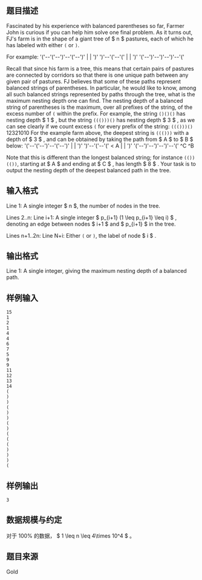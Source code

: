 ## 题目描述

Fascinated by his experience with balanced parentheses so far, Farmer John is curious if you can help him solve one final problem. As it turns out, FJ's farm is in the shape of a giant tree of  $ n $  pastures, each of which he has labeled with either ```(``` or ```)```.

For example: '('--'('--')'--'('--')' | | ')' ')'--'('--'(' | | ')' '('--')'--')'--')'--'('

Recall that since his farm is a tree, this means that certain pairs of pastures are connected by corridors so that there is one unique path between any given pair of pastures. FJ believes that some of these paths represent balanced strings of parentheses. In particular, he would like to know, among all such balanced strings represented by paths through the tree, what is the maximum nesting depth one can find. The nesting depth of a balanced string of parentheses is the maximum, over all prefixes of the string, of the excess number of ```(``` within the prefix. For example, the string ```()()()``` has nesting depth  $ 1 $ , but the string ```((()))()``` has nesting depth  $ 3 $ , as we can see clearly if we count excess ```(``` for every prefix of the string: ```((()))()``` 12321010 For the example farm above, the deepest string is ```((()))``` with a depth of  $ 3 $ , and can be obtained by taking the path from  $ A $  to  $ B $  below: '('--'('--')'--'('--')' | | ')' ')'--'('--'(' < A | | ')' '('--')'--')'--')'--'(' ^C ^B

Note that this is different than the longest balanced string; for instance ```(())(())```, starting at  $ A $  and ending at  $ C $ , has length  $ 8 $ . Your task is to output the nesting depth of the deepest balanced path in the tree.

## 输入格式

Line 1: A single integer  $ n $, the number of nodes in the tree.

Lines 2..n: Line i+1: A single integer  $ p_{i+1} (1 \leq p_{i+1} \leq i) $ , denoting an edge between nodes  $ i+1 $  and  $ p_{i+1} $  in the tree.

Lines n+1..2n: Line N+i: Either ```(``` or ```)```, the label of node  $ i $ .

## 输出格式

Line 1: A single integer, giving the maximum nesting depth of a balanced path.

## 样例输入

```
15
1
2
1
4
4
6
7
5
9
9
11
12
13
14
(
)
)
(
)
)
(
)
(
(
(
)
)
)
(
```

## 样例输出

```
3
```

## 数据规模与约定

对于 $100\%$ 的数据， $ 1 \leq n \leq 4\times 10^4 $ 。

## 题目来源

Gold

